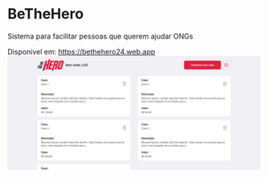# BeTheHero
 Sistema para facilitar pessoas que querem ajudar ONGs

Disponivel em: https://bethehero24.web.app
![](./img1.png)
